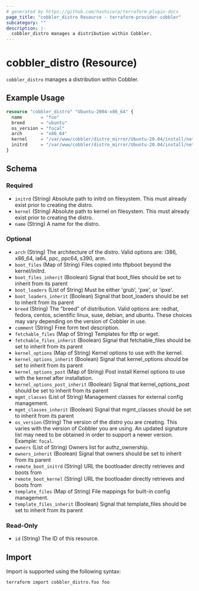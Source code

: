 ```yaml
---
# generated by https://github.com/hashicorp/terraform-plugin-docs
page_title: "cobbler_distro Resource - terraform-provider-cobbler"
subcategory: ""
description: |-
  cobbler_distro manages a distribution within Cobbler.
---
```


# cobbler_distro (Resource)

`cobbler_distro` manages a distribution within Cobbler.

## Example Usage

```terraform
resource "cobbler_distro" "Ubuntu-2004-x86_64" {
  name       = "foo"
  breed      = "ubuntu"
  os_version = "focal"
  arch       = "x86_64"
  kernel     = "/var/www/cobbler/distro_mirror/Ubuntu-20.04/install/netboot/ubuntu-installer/amd64/linux"
  initrd     = "/var/www/cobbler/distro_mirror/Ubuntu-20.04/install/netboot/ubuntu-installer/amd64/initrd.gz"
}
```

<!-- schema generated by tfplugindocs -->
## Schema

### Required

- `initrd` (String) Absolute path to initrd on filesystem. This must already exist prior to creating the distro.
- `kernel` (String) Absolute path to kernel on filesystem. This must already exist prior to creating the distro.
- `name` (String) A name for the distro.

### Optional

- `arch` (String) The architecture of the distro. Valid options are: i386, x86_64, ia64, ppc, ppc64, s390, arm.
- `boot_files` (Map of String) Files copied into tftpboot beyond the kernel/initrd.
- `boot_files_inherit` (Boolean) Signal that boot_files should be set to inherit from its parent
- `boot_loaders` (List of String) Must be either 'grub', 'pxe', or 'ipxe'.
- `boot_loaders_inherit` (Boolean) Signal that boot_loaders should be set to inherit from its parent
- `breed` (String) The "breed" of distribution. Valid options are: redhat, fedora, centos, scientific linux, suse, debian, and ubuntu. These choices may vary depending on the version of Cobbler in use.
- `comment` (String) Free form text description.
- `fetchable_files` (Map of String) Templates for tftp or wget.
- `fetchable_files_inherit` (Boolean) Signal that fetchable_files should be set to inherit from its parent
- `kernel_options` (Map of String) Kernel options to use with the kernel.
- `kernel_options_inherit` (Boolean) Signal that kernel_options should be set to inherit from its parent
- `kernel_options_post` (Map of String) Post install Kernel options to use with the kernel after installation.
- `kernel_options_post_inherit` (Boolean) Signal that kernel_options_post should be set to inherit from its parent
- `mgmt_classes` (List of String) Management classes for external config management.
- `mgmt_classes_inherit` (Boolean) Signal that mgmt_classes should be set to inherit from its parent
- `os_version` (String) The version of the distro you are creating. This varies with the version of Cobbler you are using. An updated signature list may need to be obtained in order to support a newer version. Example: `focal`.
- `owners` (List of String) Owners list for authz_ownership.
- `owners_inherit` (Boolean) Signal that owners should be set to inherit from its parent
- `remote_boot_initrd` (String) URL the bootloader directly retrieves and boots from
- `remote_boot_kernel` (String) URL the bootloader directly retrieves and boots from
- `template_files` (Map of String) File mappings for built-in config management.
- `template_files_inherit` (Boolean) Signal that template_files should be set to inherit from its parent

### Read-Only

- `id` (String) The ID of this resource.

## Import

Import is supported using the following syntax:

```shell
terraform import cobbler_distro.foo foo
```
